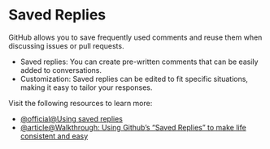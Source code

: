 # Saved Replies

GitHub allows you to save frequently used comments and reuse them when discussing issues or pull requests.

- Saved replies: You can create pre-written comments that can be easily added to conversations.
- Customization: Saved replies can be edited to fit specific situations, making it easy to tailor your responses.

Visit the following resources to learn more:

- [@official@Using saved replies](https://docs.github.com/en/get-started/writing-on-github/working-with-saved-replies/using-saved-replies)
- [@article@Walkthrough: Using Github’s “Saved Replies” to make life consistent and easy](https://prowe214.medium.com/walkthrough-using-githubs-saved-replies-to-make-life-consistent-and-easy-80f23efe6a0)